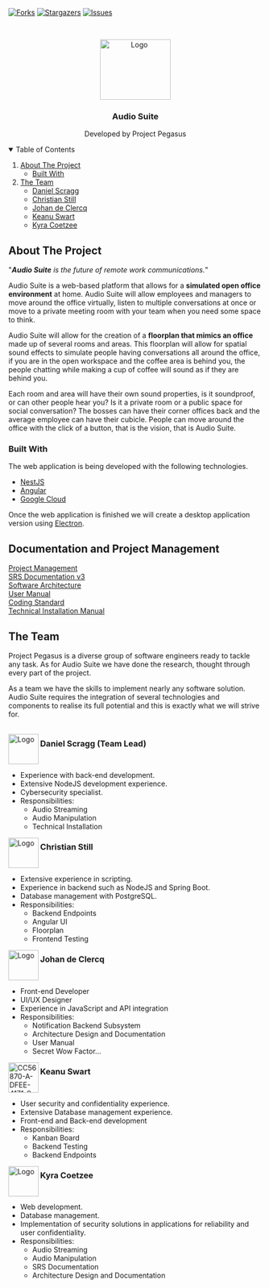 <!-- BADGES -->
[![Forks][forks-shield]][forks-url]
[![Stargazers][stars-shield]][stars-url]
[![Issues][issues-shield]][issues-url]

<!-- PROJECT LOGO -->
<br />
<p align="center">
  <a href="https://github.com/COS301-SE-2021/Audio-Suite">
    <img src="https://i.ibb.co/yV2Z4Qy/pegasus-logo-white.png" alt="Logo" width="140" height="120">
  </a>

  <h3 align="center">Audio Suite</h3>

  <p align="center">
    Developed by Project Pegasus
  </p>
</p>



<!-- TABLE OF CONTENTS -->
<details open="open">
  <summary>Table of Contents</summary>
  <ol>
    <li>
      <a href="#about-the-project">About The Project</a>
      <ul>
        <li><a href="#built-with">Built With</a></li>
      </ul>
    </li>
    <li>
      <a href="#the-team">The Team</a>
      <ul>
        <li><a href="#daniel-scragg-team-lead">Daniel Scragg</a></li>
        <li><a href="#christian-still">Christian Still</a></li>
        <li><a href="#johan-de-clercq">Johan de Clercq</a></li>
        <li><a href="#keanu-swart">Keanu Swart</a></li>
        <li><a href="#kyra-coetzee">Kyra Coetzee</a></li>
      </ul>
    </li>
  </ol>
</details>

<!-- ABOUT THE PROJECT -->
## About The Project

"<i><b>Audio Suite</b> is the future of remote work communications.</i>"

Audio Suite is a web-based platform that allows for a <b>simulated open office environment</b> at home. Audio Suite will allow employees and managers to move around the office virtually, listen to multiple conversations at once or move to a private meeting room with your team when you need some space to think. 

Audio Suite will allow for the creation of a <b>floorplan that mimics an office</b> made up of several rooms and areas. 
This floorplan will allow for spatial sound effects to simulate people having conversations all around the office, if you are in the open workspace and the coffee area is behind you, the people chatting while making a cup of coffee will sound as if they are behind you. 

Each room and area will have their own sound properties, is it soundproof, or can other people hear you? Is it a private room or a public space for social conversation? The bosses can have their corner offices back and the average employee can have their cubicle. People can move around the office with the click of a button, that is the vision, that is Audio Suite.

### Built With

The web application is being developed with the following technologies.
   * [NestJS](https://nestjs.com/)
   * [Angular](https://angular.io/)
   * [Google Cloud](https://cloud.google.com/)

Once the web application is finished we will create a desktop application version using [Electron](https://www.electronjs.org/).<br>

## Documentation and Project Management

[Project Management](https://github.com/COS301-SE-2021/Audio-Suite/projects/1)<br>
[SRS Documentation v3](https://drive.google.com/file/d/1mBSz5y9StW_y_6qSwQddD_s8WK1I74Sv/view?usp=sharing)<br>
[Software Architecture](https://drive.google.com/file/d/1x5j2IDtB9WOvIORbZ8OizA0AyPPvHK-8/view?usp=sharing)<br>
[User Manual](https://docs.google.com/presentation/d/1WyPs-JHFQsm8Ok4hJfgbjqjEimHqWq96/edit?usp=sharing&ouid=104322984998480890641&rtpof=true&sd=true)<br>
[Coding Standard](https://docs.google.com/document/d/1YQJ80dcvNXtEqiYyIloxZ29m_JIRDgEnGyT02bMPX-4/edit?usp=sharing)<br>
[Technical Installation Manual](https://drive.google.com/file/d/1eHZHlnPZbgO99RkW2EkMcpuBRthPTxdC/view?usp=sharing)<br>


## The Team

Project Pegasus is a diverse group of software engineers ready to tackle any task. As for Audio Suite we have done the research, thought through every part of the project.

As a team we have the skills to implement nearly any software solution. Audio Suite requires the integration of several technologies and components to realise its full potential and this is exactly what we will strive for.<br><br>

<img align="left" src="https://i.ibb.co/G9jFtjY/3-FCC13-BF-1-C58-485-F-ACD2-FC3-C16-F0-FFDD.jpg" alt="Logo" width="60" height="60">
<h2 style="font-size: 115%">Daniel Scragg (Team Lead)</h2>
<br>
<ul style="font-size: 100%">
  <li>Experience with back-end development.</li>
  <li>Extensive NodeJS development experience.</li>
  <li>Cybersecurity specialist.</li>
  <li>Responsibilities:
    <ul style="font-size: 100%">
      <li>Audio Streaming</li>
      <li>Audio Manipulation</li>
      <li>Technical Installation</li>
    </ul>
  </li>
</ul>

<img align="left" src="https://media-exp1.licdn.com/dms/image/C4D03AQFxSO0PLw9yEQ/profile-displayphoto-shrink_800_800/0/1622310781937?e=1634774400&v=beta&t=XTMpz9Zmylc0AfX8E_PJGKEWC3S7VTp__Sja3z9_kDw" alt="Logo" width="60" height="60">
<h2 style="font-size: 115%">Christian Still</h2>
<br>
<ul style="font-size: 100%">
  <li>Extensive experience in scripting.</li>
  <li>Experience in backend such as NodeJS and Spring Boot.</li>
  <li>Database management with PostgreSQL.</li>
  <li>Responsibilities:
    <ul style="font-size: 100%">
      <li>Backend Endpoints</li>
      <li>Angular UI</li>
      <li>Floorplan</li>
      <li>Frontend Testing</li>
    </ul>
  </li>
</ul>

<img align="left" src="https://media-exp1.licdn.com/dms/image/C4D03AQGD5s7GLvr6KQ/profile-displayphoto-shrink_800_800/0/1618669080178?e=1634774400&v=beta&t=WKcntMUdnvlakrOp6blVGQBm3nl96teH1A_2cqjTUog" alt="Logo" width="60" height="60">
<h2 style="font-size: 115%">Johan de Clercq</h2>
<br>
<ul style="font-size: 100%">
  <li>Front-end Developer</li>
  <li>UI/UX Designer</li>
  <li>Experience in JavaScript and API integration</li>
  <li>Responsibilities:
    <ul style="font-size: 100%">
      <li>Notification Backend Subsystem</li>
      <li>Architecture Design and Documentation</li>
      <li>User Manual</li>
      <li>Secret Wow Factor...</li>
    </ul>
  </li>
</ul>

<img align="left" src="https://i.ibb.co/7tYK8yk/CC56870-A-DFEE-4171-9-E6-A-5-AACAB3-AB31-F.jpg" alt="CC56870-A-DFEE-4171-9-E6-A-5-AACAB3-AB31-F" alt="Logo" width="60" height="60">
<h2 style="font-size: 115%">Keanu Swart</h2>
<br>
<ul style="font-size: 100%">
  <li>User security and confidentiality experience.</li>
  <li>Extensive Database management experience.</li>
  <li>Front-end and Back-end development</li>
  <li>Responsibilities:
    <ul style="font-size: 100%">
      <li>Kanban Board</li>
      <li>Backend Testing</li>
      <li>Backend Endpoints</li>
    </ul>
  </li>
</ul>

<img align="left" src="https://media-exp1.licdn.com/dms/image/C4D03AQF5szMKDcprfA/profile-displayphoto-shrink_800_800/0/1621957896518?e=1634774400&v=beta&t=IQxcRD7iBINW2g-REIrDKUERRfrmCKGgvpXBz-rSFUs" alt="Logo" width="60" height="60">
<h2 style="font-size: 115%">Kyra Coetzee</h2>
<br>
<ul style="font-size: 100%">
  <li>Web development.</li>
  <li>Database management.</li>
  <li>Implementation of security solutions in applications for reliability and user confidentiality.</li>
  <li>Responsibilities:
    <ul style="font-size: 100%">
      <li>Audio Streaming</li>
      <li>Audio Manipulation</li>
      <li>SRS Documentation</li>
      <li>Architecture Design and Documentation</li>
    </ul>
  </li>
</ul>

<!-- LINKS & IMAGES -->
[forks-shield]: https://img.shields.io/github/forks/COS301-SE-2021/Audio-Suite?style=for-the-badge
[forks-url]: https://github.com/COS301-SE-2021/Audio-Suite/network/members
[stars-shield]: https://img.shields.io/github/stars/COS301-SE-2021/Audio-Suite?style=for-the-badge
[stars-url]: https://github.com/COS301-SE-2021/Audio-Suite/stargazers
[issues-shield]: https://img.shields.io/github/issues/COS301-SE-2021/Audio-Suite?style=for-the-badge
[issues-url]: https://github.com/COS301-SE-2021/Audio-Suite/issues
